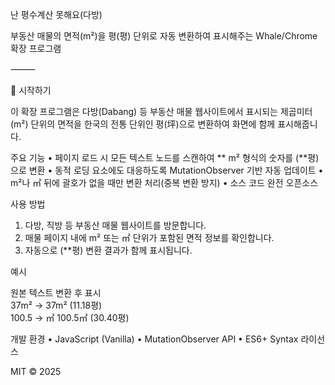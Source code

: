 난 평수계산 못해요(다방)

부동산 매물의 면적(m²)을 평(평) 단위로 자동 변환하여 표시해주는 Whale/Chrome 확장 프로그램

⸻

🚀 시작하기

이 확장 프로그램은 다방(Dabang) 등 부동산 매물 웹사이트에서 표시되는 제곱미터(m²) 단위의 면적을 한국의 전통 단위인 평(坪)으로 변환하여 화면에 함께 표시해줍니다.

주요 기능
•	페이지 로드 시 모든 텍스트 노드를 스캔하여 ** m² 형식의 숫자를 (**평)으로 변환
•	동적 로딩 요소에도 대응하도록 MutationObserver 기반 자동 업데이트
•	m²나 ㎡ 뒤에 괄호가 없을 때만 변환 처리(중복 변환 방지)
•	소스 코드 완전 오픈소스

사용 방법
1.	다방, 직방 등 부동산 매물 웹사이트를 방문합니다.
2.	매물 페이지 내에 m² 또는 ㎡ 단위가 포함된 면적 정보를 확인합니다.
3.	자동으로 (**평) 변환 결과가 함께 표시됩니다.

예시

원본 텍스트	변환 후 표시<br>
37m² ->	37m² (11.18평)<br>
100.5 -> ㎡	100.5㎡ (30.40평)

개발 환경
•	JavaScript (Vanilla)
•	MutationObserver API
•	ES6+ Syntax
라이선스

MIT © 2025